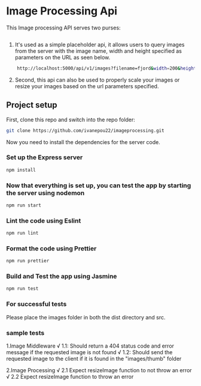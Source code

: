 # Image Processing Api

This Image processing API serves two purses:

```bash

```

1.  It's used as a simple placeholder api, it allows users to query images from the server with the image name, width and height specified as parameters on the URL as seen below.

```bash
    http://localhost:5000/api/v1/images?filename=fjord&width=200&height=200
```

2.  Second, this api can also be used to properly scale your images or resize your images based on the url parameters specified.

## Project setup

First, clone this repo and switch into the repo folder:

```bash
git clone https://github.com/ivanepou22/imageprocessing.git
```

Now you need to install the dependencies for the server code.

### Set up the Express server

```bash
npm install
```

### Now that everything is set up, you can test the app by starting the server using nodemon

```bash
npm run start
```

### Lint the code using Eslint

```bash
npm run lint
```

### Format the code using Prettier

```bash
npm run prettier
```

### Build and Test the app using Jasmine

```bash
npm run test
```

### For successful tests

Please place the images folder in both the dist directory and src.

### sample tests

1.Image Middleware
√ 1.1: Should return a 404 status code and error message if the requested image is not found
√ 1.2: Should send the requested image to the client if it is found in the "images/thumb" folder

2.Image Processing
√ 2.1 Expect resizeImage function to not throw an error
√ 2.2 Expect resizeImage function to throw an error
